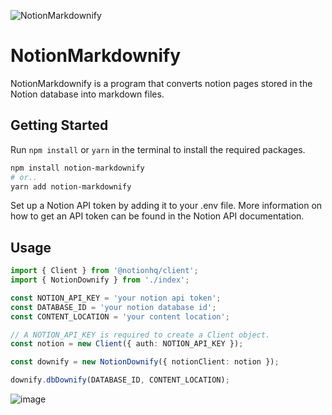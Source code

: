 ![NotionMarkdownify](https://user-images.githubusercontent.com/64972038/217763800-7758c37d-a8f2-4279-b6a3-c17e41efc3ab.svg)

# NotionMarkdownify

NotionMarkdownify is a program that converts notion pages stored in the Notion database into markdown files.
## Getting Started

  Run `npm install` or `yarn` in the terminal to install the required packages.
  
  ~~~Bash
  npm install notion-markdownify
  # or..
  yarn add notion-markdownify
  ~~~
  Set up a Notion API token by adding it to your .env file. More information on how to get an API token can be found in the Notion API documentation.


## Usage
~~~TypeScript
import { Client } from '@notionhq/client';
import { NotionDownify } from './index';

const NOTION_API_KEY = 'your notion api token';
const DATABASE_ID = 'your notion database id';
const CONTENT_LOCATION = 'your content location';

// A NOTION_API_KEY is required to create a Client object.
const notion = new Client({ auth: NOTION_API_KEY });

const downify = new NotionDownify({ notionClient: notion });

downify.dbDownify(DATABASE_ID, CONTENT_LOCATION);
~~~
![image](https://user-images.githubusercontent.com/64972038/221720439-2a913cf9-dced-42d8-8fa0-6b3dcf5a6742.png)
